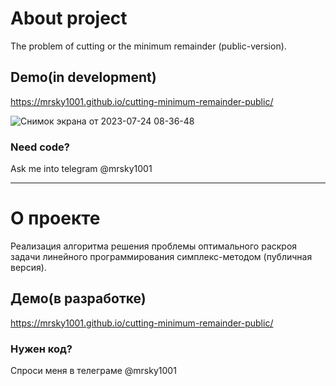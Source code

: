 # About project
The problem of cutting or the minimum remainder (public-version). 

## Demo(in development)
https://mrsky1001.github.io/cutting-minimum-remainder-public/

![Снимок экрана от 2023-07-24 08-36-48](https://github.com/mrsky1001/cutting-minimum-remainder-public/assets/14128175/c699cd15-17d9-4cb9-87af-4e206096b17a)


### Need code?
Ask me into telegram @mrsky1001

---

# О проекте
Реализация алгоритма решения проблемы оптимального раскроя задачи линейного программирования симплекс-методом (публичная версия).


## Демо(в разработке)
https://mrsky1001.github.io/cutting-minimum-remainder-public/

### Нужен код?
Спроси меня в телеграме @mrsky1001
